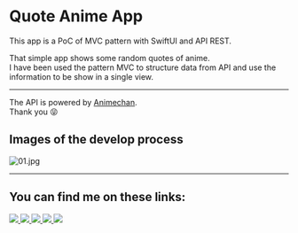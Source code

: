 <h1>Quote Anime App</h1>

This app is a PoC of MVC pattern with SwiftUI and API REST.

That simple app shows some random quotes of anime. </br>
I have been used the pattern MVC to structure data from API and use the information to be show in a single view.

---------

The API is powered by [Animechan](https://animechan.vercel.app).</br>
Thank you 😝

<h2>Images of the develop process</h2>

![01.jpg](https://user-images.githubusercontent.com/10491532/133891262-9a6415bf-bf16-47b3-9c68-b9c0dbefc9cf.png)  

---------

<h2> You can find me on these links: </h2>

<a href="https://www.linkedin.com/in/carlos-henrique-56ab68173/">
    <img src="https://img.shields.io/badge/LinkedIn-0077B5?style=for-the-badge&logo=linkedin&logoColor=white"  />
</a>
<a href="https://www.instagram.com/dev.0rientd/">
    <img src="https://img.shields.io/badge/Instagram-E4405F?style=for-the-badge&logo=instagram&logoColor=white" />
</a>
<a href="https://www.apple.com/swift/">
    <img src="https://img.shields.io/badge/Swift-FA7343?style=for-the-badge&logo=swift&logoColor=white" />
</a>
<a href="https://apple.com">
    <img src="https://img.shields.io/badge/iOS-000000?style=for-the-badge&logo=ios&logoColor=white" />
</a>
<a href="href="https://apple.com"">
    <img src="https://img.shields.io/badge/mac%20os-000000?style=for-the-badge&logo=apple&logoColor=white" />
</a>

